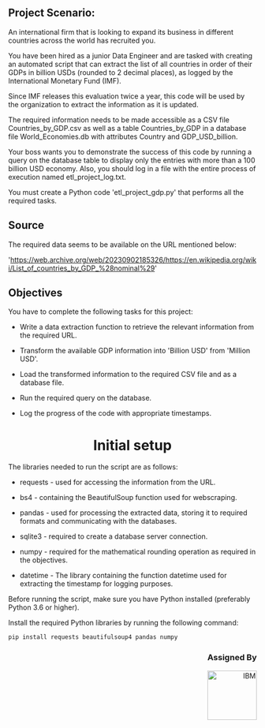 ## Project Scenario:
An international firm that is looking to expand its business in different countries across the world has recruited you. 

You have been hired as a junior Data Engineer and are tasked with creating an automated script that can extract the list of all countries in order of their GDPs in billion USDs (rounded to 2 decimal places), as logged by the International Monetary Fund (IMF). 

Since IMF releases this evaluation twice a year, this code will be used by the organization to extract the information as it is updated.

The required information needs to be made accessible as a CSV file Countries_by_GDP.csv as well as a table Countries_by_GDP in a database file World_Economies.db with attributes Country and GDP_USD_billion.

Your boss wants you to demonstrate the success of this code by running a query on the database table to display only the entries with more than a 100 billion USD economy. Also, you should log in a file with the entire process of execution named etl_project_log.txt.

You must create a Python code 'etl_project_gdp.py' that performs all the required tasks.
 
## Source 
The required data seems to be available on the URL mentioned below:

'https://web.archive.org/web/20230902185326/https://en.wikipedia.org/wiki/List_of_countries_by_GDP_%28nominal%29'

## Objectives
You have to complete the following tasks for this project:
- Write a data extraction function to retrieve the relevant information from the required URL.

- Transform the available GDP information into 'Billion USD' from 'Million USD'.

- Load the transformed information to the required CSV file and as a database file.

- Run the required query on the database.

- Log the progress of the code with appropriate timestamps.
  

<h1 align="center">Initial setup</h1>

The libraries needed to run the script are as follows:

- requests - used for accessing the information from the URL.

- bs4 - containing the BeautifulSoup function used for webscraping.

- pandas - used for processing the extracted data, storing it to required formats and communicating with the databases.

- sqlite3 - required to create a database server connection.

- numpy - required for the mathematical rounding operation as required in the objectives.

- datetime - The library containing the function datetime used for extracting the timestamp for logging purposes.

Before running the script, make sure you have Python installed (preferably Python 3.6 or higher).

Install the required Python libraries by running the following command:

```bash
pip install requests beautifulsoup4 pandas numpy
```


<h3 align="right">Assigned By</h3>
<p align="right">
  <a href="https://www.coursera.org/account/accomplishments/verify/TG89DJFGV7VD?utm_source=link&utm_medium=certificate&utm_content=cert_image&utm_campaign=sharing_cta&utm_product=course" title="View Certificate from IBM on Coursera">
    <img width="100" src="https://img.icons8.com/nolan/64/ibm.png" alt="IBM" />
  </a>
</p>

